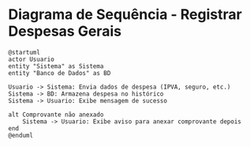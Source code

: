 # Diagrama de Sequência - Registrar Despesas Gerais

```puml
@startuml
actor Usuario
entity "Sistema" as Sistema
entity "Banco de Dados" as BD

Usuario -> Sistema: Envia dados de despesa (IPVA, seguro, etc.)
Sistema -> BD: Armazena despesa no histórico
Sistema -> Usuario: Exibe mensagem de sucesso

alt Comprovante não anexado
    Sistema -> Usuario: Exibe aviso para anexar comprovante depois
end
@enduml
```
